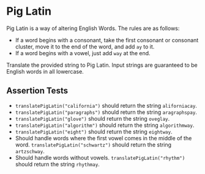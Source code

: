 # Pig Latin

Pig Latin is a way of altering English Words. The rules are as follows:

- If a word begins with a consonant, take the first consonant or consonant cluster, move it to the end of the word, and add `ay` to it.
- If a word begins with a vowel, just add `way` at the end.

Translate the provided string to Pig Latin. Input strings are guaranteed to be English words in all lowercase.

## Assertion Tests
- `translatePigLatin("california")` should return the string `aliforniacay`.
- `translatePigLatin("paragraphs")` should return the string `aragraphspay`.
- `translatePigLatin("glove")` should return the string `oveglay`.
- `translatePigLatin("algorithm")` should return the string `algorithmway`.
- `translatePigLatin("eight")` should return the string `eightway`.
- Should handle words where the first vowel comes in the middle of the word. `translatePigLatin("schwartz")` should return the string `artzschway`.
- Should handle words without vowels. `translatePigLatin("rhythm")` should return the string `rhythmay`.
